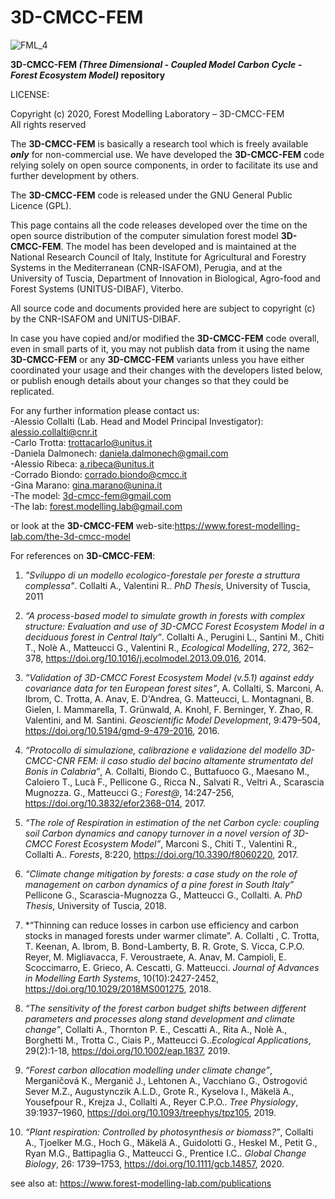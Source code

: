 # 3D-CMCC-FEM

![FML_4](https://user-images.githubusercontent.com/27204956/99875955-c8bfea80-2bf3-11eb-821c-c02a068990d4.jpg)

**3D-CMCC-FEM *(Three Dimensional - Coupled Model Carbon Cycle - Forest Ecosystem Model)* repository**

LICENSE:

Copyright (c) 2020, Forest Modelling Laboratory – 3D-CMCC-FEM  
All rights reserved


The **3D-CMCC-FEM** is basically a research tool which is freely available ***only*** for non-commercial use. We have developed the **3D-CMCC-FEM** code relying solely on open source components, in order to facilitate its use and further development by others. 

The **3D-CMCC-FEM** code is released under the GNU General Public Licence (GPL).

This page contains all the code releases developed over the time on the open source distribution of the computer simulation forest model **3D-CMCC-FEM**. The model has been developed and is maintained at the National Research Council of Italy, Institute for Agricultural and Forestry Systems in the Mediterranean (CNR-ISAFOM), Perugia, and at the University of Tuscia, Department of Innovation in Biological, Agro-food and Forest Systems (UNITUS-DIBAF), Viterbo.  

All source code and documents provided here are subject to copyright (c) by the CNR-ISAFOM and UNITUS-DIBAF.   

In case you have copied and/or modified the **3D-CMCC-FEM** code overall, even in small parts of it, you may not publish data from it using the name **3D-CMCC-FEM** or any **3D-CMCC-FEM** variants unless you have either coordinated your usage and their changes with the developers listed below, or publish enough details about your changes so that they could be replicated.

For any further information please contact us:  
-Alessio Collalti (Lab. Head and Model Principal Investigator): alessio.collalti@cnr.it  
-Carlo Trotta: trottacarlo@unitus.it  
-Daniela Dalmonech: daniela.dalmonech@gmail.com  
-Alessio Ribeca: a.ribeca@unitus.it  
-Corrado Biondo: corrado.biondo@cmcc.it  
-Gina Marano: gina.marano@unina.it  
-The model: 3d-cmcc-fem@gmail.com  
-The lab: forest.modelling.lab@gmail.com  

or look at the **3D-CMCC-FEM** web-site:https://www.forest-modelling-lab.com/the-3d-cmcc-model

For references on **3D-CMCC-FEM**:

1. *"Sviluppo di un modello ecologico-forestale per foreste a struttura complessa"*. Collalti A., Valentini R.. *PhD Thesis*, University of Tuscia, 2011

2. *“A process-based model to simulate growth in forests with complex structure: Evaluation and use of 3D-CMCC Forest Ecosystem Model in a deciduous forest in Central Italy“*. Collalti A., Perugini L., Santini M., Chiti T., Nolè A., Matteucci G., Valentini R., *Ecological Modelling*, 272, 362– 378, https://doi.org/10.1016/j.ecolmodel.2013.09.016, 2014.

3. *”Validation of 3D-CMCC Forest Ecosystem Model (v.5.1) against eddy covariance data for ten European forest sites”*, A. Collalti, S. Marconi, A. Ibrom, C. Trotta, A. Anav, E. D'Andrea, G. Matteucci, L. Montagnani, B. Gielen, I. Mammarella, T. Grünwald, A. Knohl, F. Berninger, Y. Zhao, R. Valentini, and M. Santini. *Geoscientific Model Development*, 9:479–504, https://doi.org/10.5194/gmd-9-479-2016, 2016.

4.  *“Protocollo di simulazione, calibrazione e validazione del modello 3D-CMCC-CNR FEM: il caso studio del bacino altamente strumentato del Bonis in Calabria”*, A. Collalti,  Biondo C., Buttafuoco G., Maesano M., Caloiero T., Lucà F., Pellicone G., Ricca N., Salvati R., Veltri A., Scarascia Mugnozza. G., Matteucci G.; *Forest@*, 14:247-256, https://doi.org/10.3832/efor2368-014, 2017.

5. *“The role of Respiration in estimation of the net Carbon cycle: coupling soil Carbon dynamics and canopy turnover in a novel version of 3D-CMCC Forest Ecosystem Model”*, Marconi S., Chiti T., Valentini R., Collalti A.. *Forests*, 8:220, https://doi.org/10.3390/f8060220, 2017.

6. *“Climate change mitigation by forests: a case study on the role of management on carbon dynamics of a pine forest in South Italy”* Pellicone G., Scarascia-Mugnozza G., Matteucci G., Collalti. A. *PhD Thesis*, University of Tuscia, 2018.

7. *“Thinning can reduce losses in carbon use efficiency and carbon stocks in managed forests under warmer climate”. A. Collalti , C. Trotta, T. Keenan, A. Ibrom, B. Bond-Lamberty, B. R. Grote, S. Vicca, C.P.O. Reyer, M. Migliavacca, F. Veroustraete, A. Anav, M. Campioli, E. Scoccimarro, E. Grieco, A. Cescatti, G. Matteucci. *Journal of Advances in  Modelling Earth Systems*, 10(10):2427-2452, https://doi.org/10.1029/2018MS001275, 2018.

8. *“The sensitivity of the forest carbon budget shifts between different parameters and processes along stand development and climate change”*, Collalti A., Thornton P. E., Cescatti A., Rita A., Nolè A., Borghetti M., Trotta C., Ciais P., Matteucci G..*Ecological Applications*, 29(2):1-18, https://doi.org/10.1002/eap.1837, 2019.

9. *“Forest carbon allocation modelling under climate change”*, Merganičová K., Merganič J., Lehtonen A., Vacchiano G., Ostrogović Sever M.Z., Augustynczik A.L.D., Grote R., Kyselova I., Mäkelä A., Yousefpour R., Krejza J., Collalti A., Reyer C.P.O.. *Tree Physiology*, 39:1937–1960, https://doi.org/10.1093/treephys/tpz105, 2019.

10. *“Plant respiration: Controlled by photosynthesis or biomass?”*, Collalti A., Tjoelker M.G., Hoch G., Mäkelä A., Guidolotti G., Heskel M., Petit G., Ryan M.G., Battipaglia G., Matteucci G., Prentice I.C.. *Global Change Biology*, 26: 1739–1753, https://doi.org/10.1111/gcb.14857, 2020.

see also at: https://www.forest-modelling-lab.com/publications
